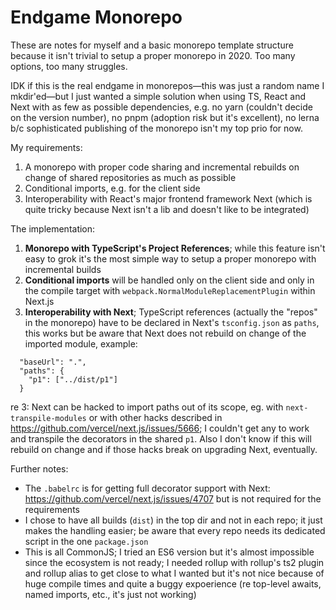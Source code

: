 # Endgame Monorepo

These are notes for myself and a basic monorepo template structure because it isn't trivial to setup a proper monorepo in 2020. Too many options, too many struggles.

IDK if this is the real endgame in monorepos—this was just a random name I mkdir'ed—but I just wanted a simple solution when using TS, React and Next with as few as possible dependencies, e.g. no yarn (couldn't decide on the version number), no pnpm (adoption risk but it's excellent), no lerna b/c sophisticated publishing of the monorepo isn't my top prio for now.

My requirements:

1. A monorepo with proper code sharing and incremental rebuilds on change of shared repositories as much as possible
2. Conditional imports, e.g. for the client side
3. Interoperability with React's major frontend framework Next (which is quite tricky because Next isn't a lib and doesn't like to be integrated)

The implementation:

1. **Monorepo with TypeScript's Project References**; while this feature isn't easy to grok it's the most simple way to setup a proper monorepo with incremental builds
2. **Conditional imports** will be handled only on the client side and only in the compile target with `webpack.NormalModuleReplacementPlugin` within Next.js
3. **Interoperability with Next**; TypeScript references (actually the "repos" in the monorepo) have to be declared in Next's `tsconfig.json` as `paths`, this works but be aware that Next does not rebuild on change of the imported module, example:

```
  "baseUrl": ".",
  "paths": {
    "p1": ["../dist/p1"]
  }

```

re 3: Next can be hacked to import paths out of its scope, eg. with `next-transpile-modules` or with other hacks described in https://github.com/vercel/next.js/issues/5666; I couldn't get any to work and transpile the decorators in the shared `p1`. Also I don't know if this will rebuild on change and if those hacks break on upgrading Next, eventually.

Further notes:

- The `.babelrc` is for getting full decorator support with Next: https://github.com/vercel/next.js/issues/4707 but is not required for the requirements
- I chose to have all builds (`dist`) in the top dir and not in each repo; it just makes the handling easier; be aware that every repo needs its dedicated script in the one `package.json`
- This is all CommonJS; I tried an ES6 version but it's almost impossible since the ecosystem is not ready; I needed rollup with rollup's ts2 plugin and rollup alias to get close to what I wanted but it's not nice because of huge compile times and quite a buggy expoerience (re top-level awaits, named imports, etc., it's just not working)
